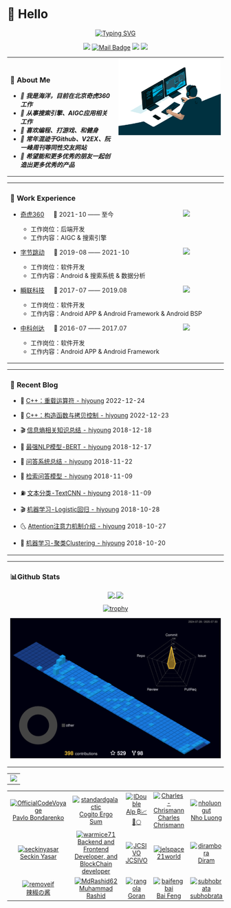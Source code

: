 #  🙋 Hello
 <div align="center">

[![Typing SVG](https://readme-typing-svg.demolab.com?font=Pacifico&pause=1000&center=true&vCenter=true&width=500&lines=%F0%9F%91%8B+Hi%EF%BC%8CI'm+Hiyoung;%E2%80%9C%E4%BA%BA%E7%94%9F%E4%BD%95%E6%89%80%E6%B1%82%EF%BC%8C%E8%B4%A2%E5%AF%8C%E5%92%8C%E8%87%AA%E7%94%B1%E2%80%9C+-+%E3%80%8A%E5%9F%BA%E7%9D%A3%E5%B1%B1%E4%BC%AF%E7%88%B5%E3%80%8B)](https://git.io/typing-svg)

</div>

  <div align="center">

[![](https://visitor-badge.laobi.icu/badge?page_id=hiyoung123)](https://visitor-badge.laobi.icu/badge?page_id=hiyoung123)
[![Mail Badge](https://img.shields.io/badge/-hiyoungliu@gmail.com-c14438?style=flat&logo=Gmail&logoColor=white&link=mailto:hiyoungliu@gmail.com)](mailto:hiyoungliu@gmail.com)
[![](https://img.shields.io/github/stars/hiyoung123?color=fefb7b&logo=Undertale)](https://github-readme-stats.vercel.app/api?username=hiyoung123&include_orgs=true&hide_title=false&hide_border=true&show_icons=true&include_all_commits=true&line_height=20&bg_color=0,EC6C6C,FFD479,FFFC79,73FA79&theme=graywhite&locale=cn)
[![](https://img.shields.io/github/followers/hiyoung123?color=27da6b&logo=Handshake)](https://github.com/hiyoung123?tab=followers)

  </div>

<table><tr><td valign="top" width="50%">
<br/>  

 ### 🤺 About Me

  - ***🔭 我是海洋，目前在北京奇虎360工作*** 
  - ***🌱 从事搜索引擎、AIGC应用相关工作***
  - ***🌱 喜欢编程、打游戏、和健身***
  - ***👯 常年混迹于Github、V2EX、阮一峰周刊等同性交友网站***
  - ***💬 希望能和更多优秀的朋友一起创造出更多优秀的产品***


</td><td valign="top" width="50%">
<div align="center">
   <img src="https://github.com/JesseAtSZ/JesseAtSZ.github.io/blob/main/img/site/code.gif?raw=true" align="center" style="width: 100%" />
</div>  
</td></tr></table>  
</p>

<table>
  <tr><td valign="top" width="2500">

### 🏢 Work Experience

<img align="right" width="88" src="https://bkimg.cdn.bcebos.com/pic/4034970a304e251fa3eea395a886c9177f3e5345?x-bce-process=image/format,f_auto/quality,Q_70/resize,m_lfit,limit_1,w_536" />

- [奇虎360](https://www.360.cn/) &emsp; 📌 2021-10 —— 至今

  - 工作岗位：后端开发
  - 工作内容：AIGC & 搜索引擎

<img align="right" width="88" src="https://bkimg.cdn.bcebos.com/pic/21a4462309f79052982293b04fa4c0ca7bcb0b467fbf?x-bce-process=image/format,f_auto/quality,Q_70/resize,m_lfit,limit_1,w_536" />

- [字节跳动](https://www.bytedance.com/) &emsp; 📌 2019-08 —— 2021-10

  - 工作岗位：软件开发
  - 工作内容：Android & 搜索系统 & 数据分析

<img align="right" width="88" src="https://bkimg.cdn.bcebos.com/pic/0e2442a7d933c895afe5ccf8da1373f08302009d?x-bce-process=image/format,f_auto/quality,Q_70/resize,m_lfit,limit_1,w_536" />

- [瞬联科技](https://www.nio.cn/) &emsp; 📌 2017-07 —— 2019.08

  - 工作岗位：软件开发
  - 工作内容：Android APP & Android Framework & Android BSP
 
<img align="right" width="88" src="https://gimg3.baidu.com/topone/src=https%3A%2F%2Fbkimg.cdn.bcebos.com%2Fsmart%2Fac6eddc451da81cb39dbf2f82e30c7160924ab189bf2-bkimg-process%2Cv_1%2Crw_1%2Crh_1%2Cmaxl_800%2Cpad_1%3Fx-bce-process%3Dimage%2Fresize%2Cm_pad%2Cw_348%2Ch_348%2Ccolor_ffffff&refer=http%3A%2F%2Fwww.baidu.com&app=2011&size=f200,200&n=0&g=0n&er=404&q=75&fmt=auto&maxorilen2heic=2000000?sec=1727802000&t=6de61b6b637b14ab78036090d499a44e" />
 
- [中科创达](https://www.nio.cn/) &emsp; 📌 2016-07 —— 2017.07

  - 工作岗位：软件开发
  - 工作内容：Android APP & Android Framework

</td></tr>
</table>
</p>
<table>
 <tr><td valign="top" width="2500">
  
### 📃 Recent Blog

  <!-- BLOG-POST-LIST:START -->
- 🦣 [C++：重载运算符 - hiyoung](https://www.cnblogs.com/hiyoung/p/17003416.html)  2022-12-24  

- 🫶 [C++：构造函数与拷贝控制 - hiyoung](https://www.cnblogs.com/hiyoung/p/16978252.html)  2022-12-23  

- 🎬 [信息熵相关知识总结 - hiyoung](https://www.cnblogs.com/hiyoung/p/10139185.html)  2018-12-18  

- 🫣 [最强NLP模型-BERT - hiyoung](https://www.cnblogs.com/hiyoung/p/10132560.html)  2018-12-17  

- 🙉 [问答系统总结 - hiyoung](https://www.cnblogs.com/hiyoung/p/10000415.html)  2018-11-22  

- 💪 [检索问答模型 - hiyoung](https://www.cnblogs.com/hiyoung/p/9935852.html)  2018-11-09  

- ⛽️ [文本分类-TextCNN - hiyoung](https://www.cnblogs.com/hiyoung/p/9933230.html)  2018-11-09  

- 🎬 [机器学习-Logistic回归 - hiyoung](https://www.cnblogs.com/hiyoung/p/9866542.html)  2018-10-28  

- 🌜 [Attention注意力机制介绍 - hiyoung](https://www.cnblogs.com/hiyoung/p/9860561.html)  2018-10-27  

- 🦅 [机器学习-聚类Clustering - hiyoung](https://www.cnblogs.com/hiyoung/p/9821589.html)  2018-10-20  
<!-- BLOG-POST-LIST:END -->

 </td></tr>
</table>
</p>
<table>
 <tr><td valign="top" width="2500">
  
  ### 📊Github Stats
  <div align="center">
  <a href="https://github.com/hiyoung123/github-readme-stats">
    <img align="center" src="https://github-readme-stats.vercel.app/api?username=hiyoung123&count_private=true&show_icons=true&theme=city_lights&line_height=20" />
  </a>
  <a href="https://github.com/hiyoung123/github-readme-stats">
     <img align="center" src="https://github-readme-stats.vercel.app/api/top-langs/?username=hiyoung123&layout=compact&theme=city_lights" />
</a>
  </div>
  </p>

<div align="center">
 
 [![trophy](https://github-profile-trophy.vercel.app/?username=hiyoung123&theme=nord)](https://github.com/ryo-ma/github-profile-trophy)

</div>
</p>
  
![](./profile-3d-contrib/profile-night-view.svg)



 </td></tr>
</table>


<table>
  <tr>
    <td>
      <picture>
        <source media="(prefers-color-scheme: dark)" srcset="https://github-readme-activity-graph.vercel.app/graph?username=hiyoung123&theme=xcode&bg_color=FF000000&hide_border=true" />
        <source media="(prefers-color-scheme: light)" srcset="https://github-readme-activity-graph.vercel.app/graph?username=hiyoung123&theme=xcode&bg_color=FF000000&color=000000&hide_border=true" />
        <img src="https://github-readme-activity-graph.vercel.app/graph?username=hiyoung123&theme=xcode&bg_color=FF000000&hide_border=true" />
      </picture>
  </tr>
</table>

<!--ACTION_START_FLAG:github-followers-->
<table>
  <tr>
    <td align="center">
        <a href="https://github.com/OfficialCodeVoyage">
            <img src="https://avatars2.githubusercontent.com/u/72575602" width="100px;" alt="OfficialCodeVoyage"/>
        </a>
        <br />
        <a href="https://github.com/OfficialCodeVoyage">Pavlo Bondarenko</a>
    </td>
    <td align="center">
        <a href="https://github.com/standardgalactic">
            <img src="https://avatars2.githubusercontent.com/u/43516554" width="100px;" alt="standardgalactic"/>
        </a>
        <br />
        <a href="https://github.com/standardgalactic">Cogito Ergo Sum</a>
    </td>
    <td align="center">
        <a href="https://github.com/IDouble">
            <img src="https://avatars2.githubusercontent.com/u/18186995" width="100px;" alt="IDouble"/>
        </a>
        <br />
        <a href="https://github.com/IDouble">Alp ₿📈🚀🌕</a>
    </td>
    <td align="center">
        <a href="https://github.com/Charles-Chrismann">
            <img src="https://avatars2.githubusercontent.com/u/78157563" width="100px;" alt="Charles-Chrismann"/>
        </a>
        <br />
        <a href="https://github.com/Charles-Chrismann">Charles Chrismann</a>
    </td>
    <td align="center">
        <a href="https://github.com/nholuongut">
            <img src="https://avatars2.githubusercontent.com/u/58627821" width="100px;" alt="nholuongut"/>
        </a>
        <br />
        <a href="https://github.com/nholuongut">Nho Luong</a>
    </td>
    <td align="center">
        <a href="https://github.com/esin">
            <img src="https://avatars2.githubusercontent.com/u/69767" width="100px;" alt="esin"/>
        </a>
        <br />
        <a href="https://github.com/esin">Andrey Esin</a>
    </td>
    <td align="center">
        <a href="https://github.com/helallao">
            <img src="https://avatars2.githubusercontent.com/u/78656003" width="100px;" alt="helallao"/>
        </a>
        <br />
        <a href="https://github.com/helallao">Ali Yaşar</a>
    </td>
  </tr>
  <tr>
    <td align="center">
        <a href="https://github.com/seckinyasar">
            <img src="https://avatars2.githubusercontent.com/u/86570205" width="100px;" alt="seckinyasar"/>
        </a>
        <br />
        <a href="https://github.com/seckinyasar">Seckin Yasar</a>
    </td>
    <td align="center">
        <a href="https://github.com/warmice71">
            <img src="https://avatars2.githubusercontent.com/u/136490321" width="100px;" alt="warmice71"/>
        </a>
        <br />
        <a href="https://github.com/warmice71">Backend and Frontend Developer, and BlockChain developer</a>
    </td>
    <td align="center">
        <a href="https://github.com/JCSIVO">
            <img src="https://avatars2.githubusercontent.com/u/104387283" width="100px;" alt="JCSIVO"/>
        </a>
        <br />
        <a href="https://github.com/JCSIVO">JCSIVO</a>
    </td>
    <td align="center">
        <a href="https://github.com/jelspace">
            <img src="https://avatars2.githubusercontent.com/u/27209430" width="100px;" alt="jelspace"/>
        </a>
        <br />
        <a href="https://github.com/jelspace">21world</a>
    </td>
    <td align="center">
        <a href="https://github.com/dirambora">
            <img src="https://avatars2.githubusercontent.com/u/42798758" width="100px;" alt="dirambora"/>
        </a>
        <br />
        <a href="https://github.com/dirambora">Diram</a>
    </td>
    <td align="center">
        <a href="https://github.com/ArefMq">
            <img src="https://avatars2.githubusercontent.com/u/10897992" width="100px;" alt="ArefMq"/>
        </a>
        <br />
        <a href="https://github.com/ArefMq">Aref Mehr</a>
    </td>
    <td align="center">
        <a href="https://github.com/Akshar-code">
            <img src="https://avatars2.githubusercontent.com/u/59618640" width="100px;" alt="Akshar-code"/>
        </a>
        <br />
        <a href="https://github.com/Akshar-code">Akshar Kottuvada</a>
    </td>
  </tr>
  <tr>
    <td align="center">
        <a href="https://github.com/removeif">
            <img src="https://avatars2.githubusercontent.com/u/10427139" width="100px;" alt="removeif"/>
        </a>
        <br />
        <a href="https://github.com/removeif">辣椒の酱</a>
    </td>
    <td align="center">
        <a href="https://github.com/MdRashid62">
            <img src="https://avatars2.githubusercontent.com/u/55427374" width="100px;" alt="MdRashid62"/>
        </a>
        <br />
        <a href="https://github.com/MdRashid62">Muhammad Rashid</a>
    </td>
    <td align="center">
        <a href="https://github.com/rangola">
            <img src="https://avatars2.githubusercontent.com/u/46086727" width="100px;" alt="rangola"/>
        </a>
        <br />
        <a href="https://github.com/rangola">Goran</a>
    </td>
    <td align="center">
        <a href="https://github.com/baifengbai">
            <img src="https://avatars2.githubusercontent.com/u/17536662" width="100px;" alt="baifengbai"/>
        </a>
        <br />
        <a href="https://github.com/baifengbai">Bai Feng</a>
    </td>
    <td align="center">
        <a href="https://github.com/subhobrata">
            <img src="https://avatars2.githubusercontent.com/u/33755814" width="100px;" alt="subhobrata"/>
        </a>
        <br />
        <a href="https://github.com/subhobrata">subhobrata</a>
    </td>
    <td align="center">
        <a href="https://github.com/northeast250">
            <img src="https://avatars2.githubusercontent.com/u/8563833" width="100px;" alt="northeast250"/>
        </a>
        <br />
        <a href="https://github.com/northeast250">northeast250</a>
    </td>
    <td align="center">
        <a href="https://github.com/zhaocc1106">
            <img src="https://avatars2.githubusercontent.com/u/26559935" width="100px;" alt="zhaocc1106"/>
        </a>
        <br />
        <a href="https://github.com/zhaocc1106">zhaochaochao</a>
    </td>
  </tr>
</table>
<!--ACTION_END_FLAG:github-followers-->
